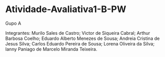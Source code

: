 # Atividade-Avaliativa1-B-PW
Gupo A

Integrantes: Murilo Sales de Castro;
Victor de Siqueira Cabral;
Arthur Barbosa Coelho;
Eduardo Alberto Menezes de Sousa;
Andreia Cristina de Jesus Silva;
Carlos Eduardo Pereira de Sousa;
Lorena Oliveira da Silva;
Ianny Paniago de Marcelo Miranda Teixeira.
